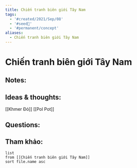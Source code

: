 ```yaml
---
title: Chiến tranh biên giới Tây Nam
tags:
  - '#created/2021/Sep/08'
  - '#seed🥜'
  - '#permanent/concept'
aliases:
  - Chiến tranh biên giới Tây Nam
---
```

# Chiến tranh biên giới Tây Nam

## Notes:


## Ideas & thoughts:
[[Khmer Đỏ]]
[[Pol Pot]]

## Questions:


## Tham khảo:
```dataview
list
from [[Chiến tranh biên giới Tây Nam]]
sort file.name asc
```